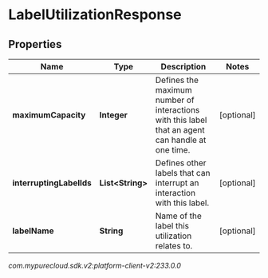# LabelUtilizationResponse


## Properties

| Name | Type | Description | Notes |
| ------------ | ------------- | ------------- | ------------- |
| **maximumCapacity** | **Integer** | Defines the maximum number of interactions with this label that an agent can handle at one time. |  [optional] |
| **interruptingLabelIds** | **List&lt;String&gt;** | Defines other labels that can interrupt an interaction with this label. |  [optional] |
| **labelName** | **String** | Name of the label this utilization relates to. |  [optional] |




_com.mypurecloud.sdk.v2:platform-client-v2:233.0.0_
